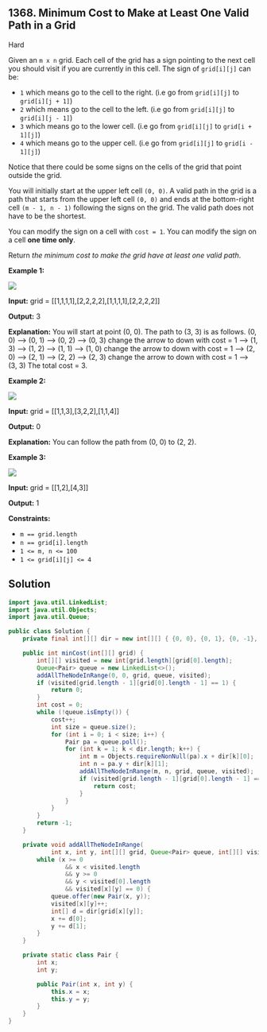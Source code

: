 ## 1368\. Minimum Cost to Make at Least One Valid Path in a Grid

Hard

Given an `m x n` grid. Each cell of the grid has a sign pointing to the next cell you should visit if you are currently in this cell. The sign of `grid[i][j]` can be:

*   `1` which means go to the cell to the right. (i.e go from `grid[i][j]` to `grid[i][j + 1]`)
*   `2` which means go to the cell to the left. (i.e go from `grid[i][j]` to `grid[i][j - 1]`)
*   `3` which means go to the lower cell. (i.e go from `grid[i][j]` to `grid[i + 1][j]`)
*   `4` which means go to the upper cell. (i.e go from `grid[i][j]` to `grid[i - 1][j]`)

Notice that there could be some signs on the cells of the grid that point outside the grid.

You will initially start at the upper left cell `(0, 0)`. A valid path in the grid is a path that starts from the upper left cell `(0, 0)` and ends at the bottom-right cell `(m - 1, n - 1)` following the signs on the grid. The valid path does not have to be the shortest.

You can modify the sign on a cell with `cost = 1`. You can modify the sign on a cell **one time only**.

Return _the minimum cost to make the grid have at least one valid path_.

**Example 1:**

![](https://assets.leetcode.com/uploads/2020/02/13/grid1.png)

**Input:** grid = \[\[1,1,1,1],[2,2,2,2],[1,1,1,1],[2,2,2,2]]

**Output:** 3

**Explanation:** You will start at point (0, 0). The path to (3, 3) is as follows. (0, 0) --> (0, 1) --> (0, 2) --> (0, 3) change the arrow to down with cost = 1 --> (1, 3) --> (1, 2) --> (1, 1) --> (1, 0) change the arrow to down with cost = 1 --> (2, 0) --> (2, 1) --> (2, 2) --> (2, 3) change the arrow to down with cost = 1 --> (3, 3) The total cost = 3.

**Example 2:**

![](https://assets.leetcode.com/uploads/2020/02/13/grid2.png)

**Input:** grid = \[\[1,1,3],[3,2,2],[1,1,4]]

**Output:** 0

**Explanation:** You can follow the path from (0, 0) to (2, 2).

**Example 3:**

![](https://assets.leetcode.com/uploads/2020/02/13/grid3.png)

**Input:** grid = \[\[1,2],[4,3]]

**Output:** 1

**Constraints:**

*   `m == grid.length`
*   `n == grid[i].length`
*   `1 <= m, n <= 100`
*   `1 <= grid[i][j] <= 4`

## Solution

```java
import java.util.LinkedList;
import java.util.Objects;
import java.util.Queue;

public class Solution {
    private final int[][] dir = new int[][] { {0, 0}, {0, 1}, {0, -1}, {1, 0}, {-1, 0}};

    public int minCost(int[][] grid) {
        int[][] visited = new int[grid.length][grid[0].length];
        Queue<Pair> queue = new LinkedList<>();
        addAllTheNodeInRange(0, 0, grid, queue, visited);
        if (visited[grid.length - 1][grid[0].length - 1] == 1) {
            return 0;
        }
        int cost = 0;
        while (!queue.isEmpty()) {
            cost++;
            int size = queue.size();
            for (int i = 0; i < size; i++) {
                Pair pa = queue.poll();
                for (int k = 1; k < dir.length; k++) {
                    int m = Objects.requireNonNull(pa).x + dir[k][0];
                    int n = pa.y + dir[k][1];
                    addAllTheNodeInRange(m, n, grid, queue, visited);
                    if (visited[grid.length - 1][grid[0].length - 1] == 1) {
                        return cost;
                    }
                }
            }
        }
        return -1;
    }

    private void addAllTheNodeInRange(
            int x, int y, int[][] grid, Queue<Pair> queue, int[][] visited) {
        while (x >= 0
                && x < visited.length
                && y >= 0
                && y < visited[0].length
                && visited[x][y] == 0) {
            queue.offer(new Pair(x, y));
            visited[x][y]++;
            int[] d = dir[grid[x][y]];
            x += d[0];
            y += d[1];
        }
    }

    private static class Pair {
        int x;
        int y;

        public Pair(int x, int y) {
            this.x = x;
            this.y = y;
        }
    }
}
```